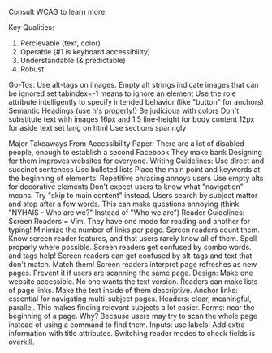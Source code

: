 Consult WCAG to learn more.

Key Qualities:
1. Percievable (text, color)
2. Operable (#1 is keyboard accessibility)
3. Understandable (& predictable)
4. Robust

Go-Tos:
Use alt-tags on images. Empty alt strings indicate images that can be ignored
set tabindex=-1 means to ignore an element
Use the role attribute intelligently to specify intended behavior (like "button" for anchors)
Semantic Headings (use h's properly!)
Be judicious with colors
Don't substitute text with images
16px and 1.5 line-height for body content
12px for aside text
set lang on html
Use sections sparingly

Major Takeaways From Accessibility Paper:
There are a lot of disabled people, enough to establish a second Facebook
They make bank
Designing for them improves websites for everyone.
Writing Guidelines:
Use direct and succinct sentences
Use bulleted lists
Place the main point and keywords at the beginning of elements!
Repetitive phrasing annoys users
Use empty alts for decorative elements
Don't expect users to know what "navigation" means. Try "skip to main content" instead.
Users search by subject matter and stop after a few words. This can make questions annoying (think "NYHAIS - Who are we?" Instead of "Who we are")
Reader Guidelines:
Screen Readers = Vim. They have one mode for reading and another for typing!
Minimize the number of links per page. Screen readers count them.
Know screen reader features, and that users rarely know all of them.
Spell properly where possible. Screen readers get confused by combo words. <acronym> and <abbr> tags help!
Screen readers can get confused by alt-tags and text that don't match. Match them!
Screen readers interpret page refreshes as new pages. Prevent it if users are scanning the same page.
Design:
Make one website accessible. No one wants the text version.
Readers can make lists of page links. Make the text inside of them descriptive.
Anchor links: essential for navigating multi-subject pages.
Headers: clear, meaningful, parallel. This makes finding relevant subjects a lot easier.
Forms: near the beginning of a page. Why? Because users may try to scan the whole page instead of using a command to find them.
Inputs: use labels! Add extra information with title attributes. Switching reader modes to check fields is overkill.
